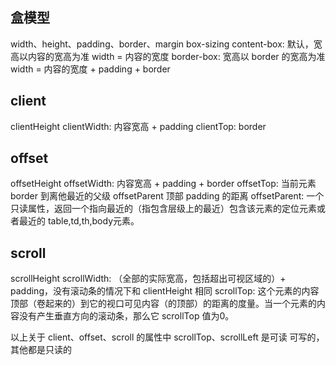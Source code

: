 ## 盒模型
width、height、padding、border、margin
box-sizing
content-box: 默认，宽高以内容的宽高为准 width = 内容的宽度
border-box: 宽高以 border 的宽高为准 width = 内容的宽度 + padding + border

## client 
clientHeight clientWidth: 内容宽高 + padding
clientTop: border


## offset
offsetHeight offsetWidth: 内容宽高 + padding + border
offsetTop: 当前元素border 到离他最近的父级 offsetParent 顶部 padding 的距离
offsetParent: 一个只读属性，返回一个指向最近的（指包含层级上的最近）包含该元素的定位元素或者最近的 table,td,th,body元素。

## scroll
scrollHeight scrollWidth: （全部的实际宽高，包括超出可视区域的）+ padding，没有滚动条的情况下和 clientHeight 相同
scrollTop: 这个元素的内容顶部（卷起来的）到它的视口可见内容（的顶部）的距离的度量。当一个元素的内容没有产生垂直方向的滚动条，那么它 scrollTop 值为0。

以上关于 client、offset、scroll 的属性中 scrollTop、scrollLeft 是可读 可写的，其他都是只读的
